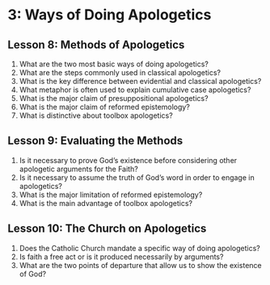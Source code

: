 # 3: Ways of Doing Apologetics

## Lesson 8: Methods of Apologetics

1. What are the two most basic ways of doing apologetics?
2. What are the steps commonly used in classical apologetics?
3. What is the key difference between evidential and classical apologetics?
4. What metaphor is often used to explain cumulative case apologetics?
5. What is the major claim of presuppositional apologetics?
6. What is the major claim of reformed epistemology?
7. What is distinctive about toolbox apologetics?

## Lesson 9: Evaluating the Methods

1. Is it necessary to prove God’s existence before considering other
apologetic arguments for the Faith?
2. Is it necessary to assume the truth of God’s word in order to engage
in apologetics?
3. What is the major limitation of reformed epistemology?
4. What is the main advantage of toolbox apologetics?

## Lesson 10: The Church on Apologetics

1. Does the Catholic Church mandate a specific way of doing apologetics?
2. Is faith a free act or is it produced necessarily by arguments?
3. What are the two points of departure that allow us to show the
existence of God?
